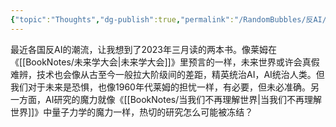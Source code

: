 ```yaml
---
{"topic":"Thoughts","dg-publish":true,"permalink":"/RandomBubbles/反AI/","dgPassFrontmatter":true,"noteIcon":""}
---
```


最近各国反AI的潮流，让我想到了2023年三月读的两本书。像莱姆在《[[BookNotes/未来学大会\|未来学大会]]》里预言的一样，未来世界或许会真假难辨，技术也会像从古至今一般拉大阶级间的差距，精英统治AI，AI统治人类。但我们对于未来是恐惧，也像1960年代莱姆的担忧一样，有必要，但未必准确。另一方面，AI研究的魔力就像《[[BookNotes/当我们不再理解世界\|当我们不再理解世界]]》中量子力学的魔力一样，热切的研究怎么可能被冻结？